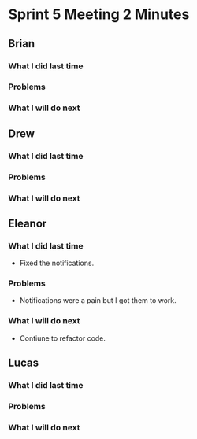 # Sprint 5 Meeting 2 Minutes
## Brian
### What I did last time
### Problems
### What I will do next
## Drew
### What I did last time
### Problems
### What I will do next
## Eleanor
### What I did last time
* Fixed the notifications.
### Problems
* Notifications were a pain but I got them to work.
### What I will do next
* Contiune to refactor code.
## Lucas
### What I did last time
### Problems
### What I will do next
